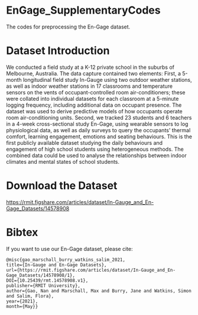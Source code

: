 # EnGage_SupplementaryCodes
The codes for preprocessing the En-Gage dataset.
# Dataset Introduction
We conducted a field study at a K-12 private school in the suburbs of Melbourne, Australia. The data capture contained two elements: First, a 5-month longitudinal field study In-Gauge using two outdoor weather stations, as well as indoor weather stations in 17 classrooms and temperature sensors on the vents of occupant-controlled room air-conditioners; these were collated into individual datasets for each classroom at a 5-minute logging frequency, including additional data on occupant presence. The dataset was used to derive predictive models of how occupants operate room air-conditioning units. Second, we tracked 23 students and 6 teachers in a 4-week cross-sectional study En-Gage, using wearable sensors to log physiological data, as well as daily surveys to query the occupants' thermal comfort, learning engagement, emotions and seating behaviours. This is the first publicly available dataset studying the daily behaviours and engagement of high school students using heterogeneous methods. The combined data could be used to analyse the relationships between indoor climates and mental states of school students.
# Download the Dataset
https://rmit.figshare.com/articles/dataset/In-Gauge_and_En-Gage_Datasets/14578908
# Bibtex
If you want to use our En-Gage dataset, please cite:
```
@misc{gao_marschall_burry_watkins_salim_2021, 
title={In-Gauge and En-Gage Datasets}, 
url={https://rmit.figshare.com/articles/dataset/In-Gauge_and_En-Gage_Datasets/14578908/1}, 
DOI={10.25439/rmt.14578908.v1}, 
publisher={RMIT University}, 
author={Gao, Nan and Marschall, Max and Burry, Jane and Watkins, Simon and Salim, Flora}, 
year={2021}, 
month={May}} 
```
